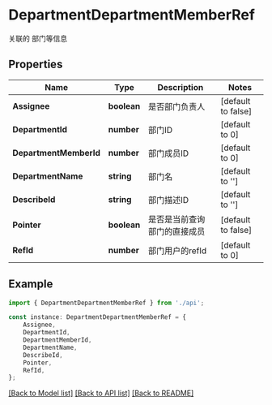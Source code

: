# DepartmentDepartmentMemberRef

关联的 部门等信息

## Properties

Name | Type | Description | Notes
------------ | ------------- | ------------- | -------------
**Assignee** | **boolean** | 是否部门负责人 | [default to false]
**DepartmentId** | **number** | 部门ID | [default to 0]
**DepartmentMemberId** | **number** | 部门成员ID | [default to 0]
**DepartmentName** | **string** | 部门名 | [default to '']
**DescribeId** | **string** | 部门描述ID | [default to '']
**Pointer** | **boolean** | 是否是当前查询部门的直接成员 | [default to false]
**RefId** | **number** | 部门用户的refId | [default to 0]

## Example

```typescript
import { DepartmentDepartmentMemberRef } from './api';

const instance: DepartmentDepartmentMemberRef = {
    Assignee,
    DepartmentId,
    DepartmentMemberId,
    DepartmentName,
    DescribeId,
    Pointer,
    RefId,
};
```

[[Back to Model list]](../README.md#documentation-for-models) [[Back to API list]](../README.md#documentation-for-api-endpoints) [[Back to README]](../README.md)
